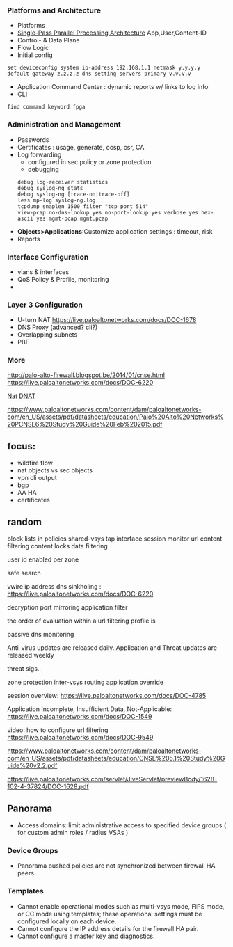 ### Platforms and Architecture
- Platforms
- [Single-Pass Parallel Processing Architecture](http://www.paloguard.com/SP3-Architecture.asp)
    App,User,Content-ID
- Control- & Data Plane
- Flow Logic
- Initial config 
```
set deviceconfig system ip-address 192.168.1.1 netmask y.y.y.y default-gateway z.z.z.z dns-setting servers primary v.v.v.v
```
- Application Command Center : dynamic reports w/ links to log info
- CLI
```
find command keyword fpga
```
### Administration and Management
- Passwords
- Certificates : usage, generate, ocsp, csr, CA
- Log forwarding 
    - configured in sec policy or zone protection
    - debugging
    ```
    debug log-receiver statistics
    debug syslog-ng stats
    debug syslog-ng [trace-on|trace-off]
    less mp-log syslog-ng.log
    tcpdump snaplen 1500 filter "tcp port 514"
    view-pcap no-dns-lookup yes no-port-lookup yes verbose yes hex-ascii yes mgmt-pcap mgmt.pcap 
    ```
- __Objects>Applications__:Customize application settings : timeout, risk
- Reports

### Interface Configuration
- vlans & interfaces
- QoS Policy & Profile, monitoring
- 

### Layer 3 Configuration

- U-turn NAT https://live.paloaltonetworks.com/docs/DOC-1678
- DNS Proxy (advanced? cli?)
- Overlapping subnets
- PBF

### More
http://palo-alto-firewall.blogspot.be/2014/01/cnse.html
https://live.paloaltonetworks.com/docs/DOC-6220


[Nat](https://live.paloaltonetworks.com/servlet/JiveServlet/previewBody/1517-102-7-11647/Understanding_NAT-4.1-RevC.pdf)
[DNAT](https://live.paloaltonetworks.com/videos/1550)


https://www.paloaltonetworks.com/content/dam/paloaltonetworks-com/en_US/assets/pdf/datasheets/education/Palo%20Alto%20Networks%20PCNSE6%20Study%20Guide%20Feb%202015.pdf


## focus:
- wildfire flow
- nat objects vs sec objects
- vpn cli output
- bgp
- AA HA
- certificates


## random
block lists in policies
shared-vsys
tap interface
session monitor
url content filtering
content locks
data filtering

user id enabled per zone

safe search

vwire ip address
dns sinkholing : https://live.paloaltonetworks.com/docs/DOC-6220

decryption port mirroring
application filter

the order of evaluation within a url filtering profile is

passive dns monitoring

Anti-virus updates are released daily. Application and Threat updates are released weekly

threat sigs..

zone protection
inter-vsys routing
application override

session overview: https://live.paloaltonetworks.com/docs/DOC-4785

Application Incomplete, Insufficient Data, Not-Applicable:  https://live.paloaltonetworks.com/docs/DOC-1549

video: how to configure url filtering https://live.paloaltonetworks.com/docs/DOC-9549

https://www.paloaltonetworks.com/content/dam/paloaltonetworks-com/en_US/assets/pdf/datasheets/education/CNSE%205.1%20Study%20Guide%20v2.2.pdf

https://live.paloaltonetworks.com/servlet/JiveServlet/previewBody/1628-102-4-37824/DOC-1628.pdf


## Panorama
- Access domains: limit administrative access to specified device groups ( for custom admin roles / radius VSAs )

### Device Groups 
- Panorama pushed policies are not synchronized between firewall HA peers.

### Templates
- Cannot enable operational modes such as multi-vsys mode, FIPS mode, or CC mode using templates; these operational settings must be configured locally on each device.
- Cannot configure the IP address details for the firewall HA pair.
- Cannot configure a master key and diagnostics.
